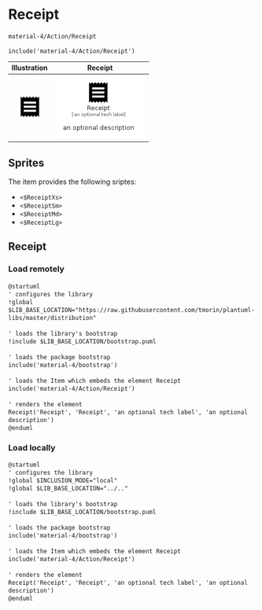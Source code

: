 # Receipt


```text
material-4/Action/Receipt
```

```text
include('material-4/Action/Receipt')
```



| Illustration | Receipt |
| :---: | :---: |
| ![illustration for Illustration](../../material-4/Action/Receipt.png) | ![illustration for Receipt](../../material-4/Action/Receipt.Local.png) |



## Sprites
The item provides the following sriptes:

- `<$ReceiptXs>`
- `<$ReceiptSm>`
- `<$ReceiptMd>`
- `<$ReceiptLg>`





## Receipt

### Load remotely
```plantuml
@startuml
' configures the library
!global $LIB_BASE_LOCATION="https://raw.githubusercontent.com/tmorin/plantuml-libs/master/distribution"

' loads the library's bootstrap
!include $LIB_BASE_LOCATION/bootstrap.puml

' loads the package bootstrap
include('material-4/bootstrap')

' loads the Item which embeds the element Receipt
include('material-4/Action/Receipt')

' renders the element
Receipt('Receipt', 'Receipt', 'an optional tech label', 'an optional description')
@enduml
```

### Load locally
```plantuml
@startuml
' configures the library
!global $INCLUSION_MODE="local"
!global $LIB_BASE_LOCATION="../.."

' loads the library's bootstrap
!include $LIB_BASE_LOCATION/bootstrap.puml

' loads the package bootstrap
include('material-4/bootstrap')

' loads the Item which embeds the element Receipt
include('material-4/Action/Receipt')

' renders the element
Receipt('Receipt', 'Receipt', 'an optional tech label', 'an optional description')
@enduml
```

